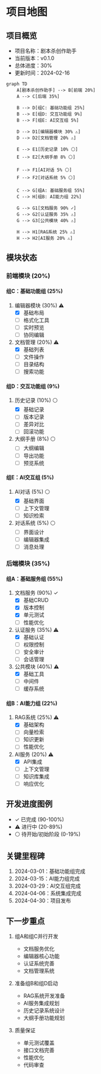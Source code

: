 # 项目地图

## 项目概览

- 项目名称：剧本杀创作助手
- 当前版本：v0.1.0
- 总体进度：30%
- 更新时间：2024-02-16

```mermaid
graph TD
    A[剧本杀创作助手] --> B[前端 20%]
    A --> C[后端 35%]
    
    B --> D[组C: 基础功能组 25%]
    B --> E[组D: 交互功能组 9%]
    B --> F[组E: AI交互组 5%]
    
    D --> D1[编辑器模块 30% ⚠]
    D --> D2[文档管理 20% ⚠]
    
    E --> E1[历史记录 10% ⚪]
    E --> E2[大纲手册 8% ⚪]
    
    F --> F1[AI对话 5% ⚪]
    F --> F2[对话系统 5% ⚪]
    
    C --> G[组A: 基础服务组 55%]
    C --> H[组B: AI能力组 22%]
    
    G --> G1[文档服务 90% ✓]
    G --> G2[认证服务 35% ⚠]
    G --> G3[公共模块 40% ⚠]
    
    H --> H1[RAG系统 25% ⚠]
    H --> H2[AI服务 20% ⚠]
```

## 模块状态

### 前端模块 (20%)

#### 组C：基础功能组 (25%)
1. 编辑器模块 (30%) ⚠
   - [x] 基础布局
   - [ ] 格式化工具
   - [ ] 实时预览
   - [ ] 协同编辑

2. 文档管理 (20%) ⚠
   - [x] 基础列表
   - [ ] 文件操作
   - [ ] 目录结构
   - [ ] 搜索功能

#### 组D：交互功能组 (9%)
1. 历史记录 (10%) ⚪
   - [x] 基础记录
   - [ ] 版本记录
   - [ ] 差异对比
   - [ ] 回滚功能

2. 大纲手册 (8%) ⚪
   - [ ] 大纲编辑
   - [ ] 导出功能
   - [ ] 预览系统

#### 组E：AI交互组 (5%)
1. AI对话 (5%) ⚪
   - [x] 基础界面
   - [ ] 上下文管理
   - [ ] 知识检索

2. 对话系统 (5%) ⚪
   - [ ] 界面设计
   - [ ] 编辑器集成
   - [ ] 消息处理

### 后端模块 (35%)

#### 组A：基础服务组 (55%)
1. 文档服务 (90%) ✓
   - [x] 基础CRUD
   - [x] 版本控制
   - [x] 单元测试
   - [ ] 性能优化

2. 认证服务 (35%) ⚠
   - [x] 基础认证
   - [ ] 权限控制
   - [ ] 安全审计
   - [ ] 会话管理

3. 公共模块 (40%) ⚠
   - [x] 基础工具
   - [ ] 中间件
   - [ ] 缓存系统

#### 组B：AI能力组 (22%)
1. RAG系统 (25%) ⚠
   - [x] 基础架构
   - [ ] 向量检索
   - [ ] 知识更新
   - [ ] 性能优化

2. AI服务 (20%) ⚠
   - [x] API集成
   - [ ] 上下文管理
   - [ ] 知识库集成
   - [ ] 响应优化

## 开发进度图例

- ✓ 已完成 (90-100%)
- ⚠ 进行中 (20-89%)
- ⚪ 待开始/初始阶段 (0-19%)

## 关键里程碑

1. 2024-03-01：基础功能组完成
2. 2024-03-15：AI能力组完成
3. 2024-03-29：AI交互组完成
4. 2024-04-06：系统集成完成
5. 2024-04-30：项目发布

## 下一步重点

1. 组A和组C并行开发
   - 文档服务优化
   - 编辑器核心功能
   - 认证系统完善
   - 文档管理系统

2. 准备组B和组D启动
   - RAG系统开发准备
   - AI服务集成规划
   - 历史记录系统设计
   - 大纲手册功能规划

3. 质量保证
   - 单元测试覆盖
   - 接口文档完善
   - 性能优化
   - 代码审查
